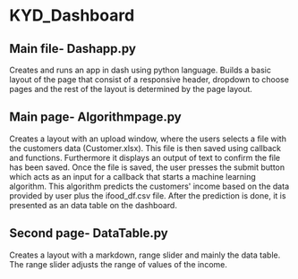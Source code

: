 # KYD_Dashboard

## Main file- Dashapp.py

Creates and runs an app in dash using python language. Builds a basic layout of the page that consist of a responsive header, dropdown to choose pages and the rest of the layout is determined by the page layout.

## Main page- Algorithmpage.py

Creates a layout with an upload window, where the users selects a file with the customers data (Customer.xlsx). This file is then saved using callback and functions. Furthermore it displays an output of text to confirm the file has been saved. Once the file is saved, the user presses the submit button which acts as an input for a callback that starts a machine learning algorithm. This algorithm predicts the customers' income based on the data provided by user plus the ifood_df.csv file. After the prediction is done, it is presented as an data table on the dashboard.

## Second page- DataTable.py

Creates a layout with a markdown, range slider and mainly the data table. The range slider adjusts the range of values of the income.
